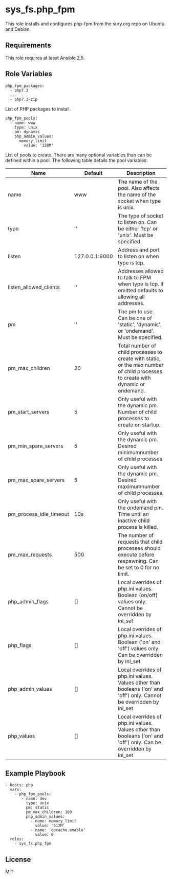 sys_fs.php\_fpm
==============

This role installs and configures php-fpm from the sury.org repo on Ubuntu and
Debian.

Requirements
------------

This role requires at least Ansible 2.5.

Role Variables
--------------

	php_fpm_packages:
	  - php7.3
	  ...
	  - php7.3-zip

List of PHP packages to install.

	php_fpm_pools:
	  - name: www
	    type: unix
        pm: dynamic
        php_admin_values:
          memory_limit
            value: '128M'

List of pools to create. There are many optional variables than can be defined
within a pool. The following table details the pool variables:

Name | Default | Description
---- | ------- | -----------
name | www     | The name of the pool. Also affects the name of the socket when type is unix.
type | '' | The type of socket to listen on. Can be either 'tcp' or 'unix'. Must be specified.
listen | 127.0.0.1:9000 | Address and port to listen on when type is tcp.
listen_allowed_clients | '' | Addresses allowed to talk to FPM when type is tcp. If omitted defaults to allowing all addresses.
pm | '' | The pm to use. Can be one of 'static', 'dynamic', or 'ondemand'. Must be specified.
pm_max_children | 20 | Total number of child processes to create with static, or the max number of child processes to create with dynamic or ondemand.
pm_start_servers | 5 | Only useful with the dynamic pm. Number of child processes to create on startup.
pm_min_spare_servers | 5 | Only useful with the dynamic pm. Desired minimumnumber of child processes.
pm_max_spare_servers | 5 | Only useful with the dynamic pm. Desired maximumnumber of child processes.
pm_process_idle_timeout | 10s | Only useful with the ondemand pm. Time until an inactive child process is killed.
pm_max_requests | 500 | The number of requests that child processes should execute before respawning. Can be set to 0 for no limit.
php_admin_flags | [] | Local overrides of php.ini values. Boolean (on/off) values only. Cannot be overridden by ini_set
php_flags | [] | Local overrides of php.ini values. Boolean ('on' and 'off') values only. Can be overridden by ini_set
php_admin_values | [] | Local overrides of php.ini values. Values other than booleans ('on' and 'off') only. Cannot be overridden by ini_set
php_values | [] | Local overrides of php.ini values. Values other than booleans ('on' and 'off') only. Can be overridden by ini_set

Example Playbook
----------------

    - hosts: php
	  vars:
	    - php_fpm_pools:
           - name: dev
	         type: unix
             pm: static
             pm_max_children: 100
             php_admin_values:
               - name: memory_limit
                 value: '512M'
               - name: 'opcache.enable'
                 value: 0
      roles:
        - sys_fs.php_fpm

License
-------

MIT
